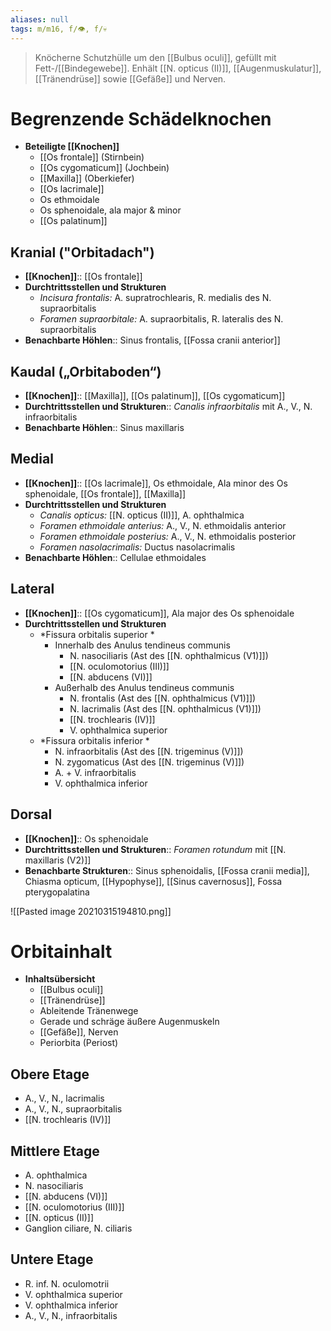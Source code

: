 ```yaml
---
aliases: null
tags: m/m16, f/👁️, f/💀
---
```

> Knöcherne Schutzhülle um den [[Bulbus oculi]], gefüllt mit Fett-/[[Bindegewebe]]. Enhält [[N. opticus (II)]], [[Augenmuskulatur]], [[Tränendrüse]] sowie [[Gefäße]] und Nerven.

# Begrenzende Schädelknochen
- **Beteiligte [[Knochen]]**
    - [[Os frontale]] (Stirnbein)
    - [[Os cygomaticum]] (Jochbein)
    - [[Maxilla]] (Oberkiefer)
    - [[Os lacrimale]]
    - Os ethmoidale
    - Os sphenoidale, ala major & minor
    - [[Os palatinum]]
## Kranial ("Orbitadach")
- **[[Knochen]]**:: [[Os frontale]]
- **Durchtrittsstellen und Strukturen**
	- *Incisura frontalis:* A. supratrochlearis, R. medialis des N. supraorbitalis
	- *Foramen supraorbitale:* A. supraorbitalis, R. lateralis des N. supraorbitalis
- **Benachbarte Höhlen**:: Sinus frontalis, [[Fossa cranii anterior]]
## Kaudal („Orbitaboden“)
- **[[Knochen]]**:: [[Maxilla]], [[Os palatinum]], [[Os cygomaticum]]
- **Durchtrittsstellen und Strukturen**:: *Canalis infraorbitalis* mit A., V., N. infraorbitalis
- **Benachbarte Höhlen**:: Sinus maxillaris
## Medial 
- **[[Knochen]]**:: [[Os lacrimale]], Os ethmoidale, Ala minor des Os sphenoidale, [[Os frontale]], [[Maxilla]]
- **Durchtrittsstellen und Strukturen**
	- *Canalis opticus:* [[N. opticus (II)]], A. ophthalmica
	- *Foramen ethmoidale anterius:* A., V., N. ethmoidalis anterior
	- *Foramen ethmoidale posterius:* A., V., N. ethmoidalis posterior
	- *Foramen nasolacrimalis:* Ductus nasolacrimalis
- **Benachbarte Höhlen**:: Cellulae ethmoidales
## Lateral 
- **[[Knochen]]**:: [[Os cygomaticum]], Ala major des Os sphenoidale
- **Durchtrittsstellen und Strukturen**
	- *Fissura orbitalis superior *
		- Innerhalb des Anulus tendineus communis 
			- N. nasociliaris (Ast des [[N. ophthalmicus (V1)]])
			- [[N. oculomotorius (III)]]
			- [[N. abducens (VI)]]
		- Außerhalb des Anulus tendineus communis
			- N. frontalis (Ast des [[N. ophthalmicus (V1)]])
			- N. lacrimalis (Ast des [[N. ophthalmicus (V1)]])
			- [[N. trochlearis (IV)]]
			- V. ophthalmica superior
	- *Fissura orbitalis inferior *
		- N. infraorbitalis (Ast des [[N. trigeminus (V)]])
		- N. zygomaticus (Ast des [[N. trigeminus (V)]])
		- A. + V. infraorbitalis
		- V. ophthalmica inferior 
## Dorsal
- **[[Knochen]]**:: Os sphenoidale
- **Durchtrittsstellen und Strukturen**:: *Foramen rotundum* mit [[N. maxillaris (V2)]]
- **Benachbarte Strukturen**:: Sinus sphenoidalis, [[Fossa cranii media]], Chiasma opticum, [[Hypophyse]], [[Sinus cavernosus]], Fossa pterygopalatina

![[Pasted image 20210315194810.png]]

# Orbitainhalt
 - **Inhaltsübersicht**
    - [[Bulbus oculi]]
    - [[Tränendrüse]]
    - Ableitende Tränenwege
    - Gerade und schräge äußere Augenmuskeln
    - [[Gefäße]], Nerven
    - Periorbita (Periost)
## Obere Etage
- A., V., N., lacrimalis
- A., V., N., supraorbitalis
- [[N. trochlearis (IV)]]
## Mittlere Etage
- A. ophthalmica
- N. nasociliaris
- [[N. abducens (VI)]]
- [[N. oculomotorius (III)]]
- [[N. opticus (II)]]
- Ganglion ciliare, N. ciliaris
## Untere Etage
- R. inf. N. oculomotrii
- V. ophthalmica superior
- V. ophthalmica inferior
- A., V., N., infraorbitalis